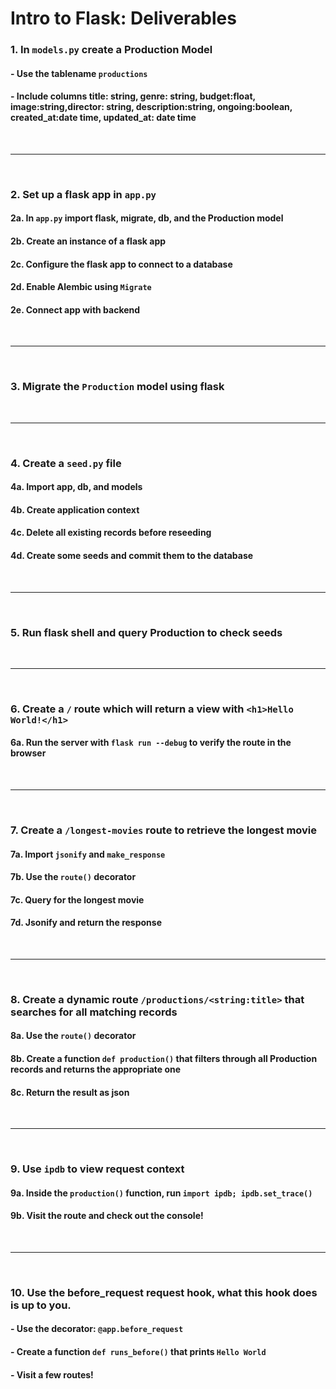 # Intro to Flask: Deliverables

### 1. In `models.py` create a Production Model 
#### - Use the tablename `productions`
#### - Include columns title: string, genre: string, budget:float, image:string,director: string, description:string, ongoing:boolean, created_at:date time, updated_at: date time 

<br />

---

<br />

### 2. Set up a flask app in `app.py`
#### 2a. In `app.py` import flask, migrate, db, and the Production model
#### 2b. Create an instance of a flask app
#### 2c. Configure the flask app to connect to a database 
#### 2d. Enable Alembic using `Migrate`
#### 2e. Connect app with backend

<br />

---

<br />

### 3. Migrate the `Production` model using flask

<br />

---

<br />

### 4. Create a `seed.py` file
#### 4a. Import app, db, and models
#### 4b. Create application context 
#### 4c. Delete all existing records before reseeding
#### 4d. Create some seeds and commit them to the database

<br />

---

<br />

### 5. Run flask shell and query Production to check seeds

<br />

---

<br />

### 6. Create a `/` route which will return a view with  `<h1>Hello World!</h1>`
#### 6a. Run the server with `flask run --debug` to verify the route in the browser

<br />

---

<br />

### 7. Create a `/longest-movies` route to retrieve the longest movie
#### 7a. Import `jsonify` and `make_response`
#### 7b. Use the `route()` decorator
#### 7c. Query for the longest movie
#### 7d. Jsonify and return the response

<br />

---

<br />

### 8. Create a dynamic route `/productions/<string:title>` that searches for all matching records
#### 8a. Use the `route()` decorator
#### 8b. Create a function `def production()` that filters through all Production records and returns the appropriate one
#### 8c. Return the result as json

<br />

---

<br />

### 9. Use `ipdb` to view request context
#### 9a. Inside the `production()` function, run `import ipdb; ipdb.set_trace()`
#### 9b. Visit the route and check out the console!

<br />

---

<br />

### 10. Use the before_request request hook, what this hook does is up to you.
#### - Use the decorator: `@app.before_request`
#### - Create a function `def runs_before()` that prints `Hello World`
#### - Visit a few routes!
